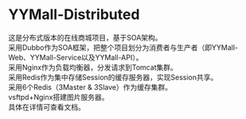 # YYMall-Distributed
这是分布式版本的在线商城项目，基于SOA架构。<br>
采用Dubbo作为SOA框架，把整个项目划分为消费者与生产者（即YYMall-Web、YYMall-Service以及YYMall-API）。<br>
采用Nginx作为负载均衡器，分发请求到Tomcat集群。<br>
采用Redis作为集中存储Session的缓存服务器，实现Session共享。<br>
采用6个Redis（3Master & 3Slave）作为缓存集群。<br>
vsftpd+Nginx搭建图片服务器。<br>
具体在详情可查看文档。
